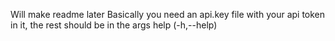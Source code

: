 Will make readme later
Basically you need an api.key file with your api token in it, the rest should be in the args help (-h,--help)